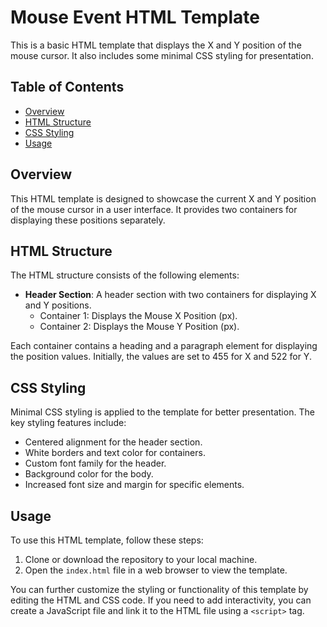 # Mouse Event HTML Template

This is a basic HTML template that displays the X and Y position of the mouse cursor. It also includes some minimal CSS styling for presentation.

## Table of Contents

- [Overview](#overview)
- [HTML Structure](#html-structure)
- [CSS Styling](#css-styling)
- [Usage](#usage)

## Overview

This HTML template is designed to showcase the current X and Y position of the mouse cursor in a user interface. It provides two containers for displaying these positions separately.

## HTML Structure

The HTML structure consists of the following elements:

- **Header Section**: A header section with two containers for displaying X and Y positions.
  - Container 1: Displays the Mouse X Position (px).
  - Container 2: Displays the Mouse Y Position (px).

Each container contains a heading and a paragraph element for displaying the position values. Initially, the values are set to 455 for X and 522 for Y.

## CSS Styling

Minimal CSS styling is applied to the template for better presentation. The key styling features include:

- Centered alignment for the header section.
- White borders and text color for containers.
- Custom font family for the header.
- Background color for the body.
- Increased font size and margin for specific elements.

## Usage

To use this HTML template, follow these steps:

1. Clone or download the repository to your local machine.
2. Open the `index.html` file in a web browser to view the template.

You can further customize the styling or functionality of this template by editing the HTML and CSS code. If you need to add interactivity, you can create a JavaScript file and link it to the HTML file using a `<script>` tag.
